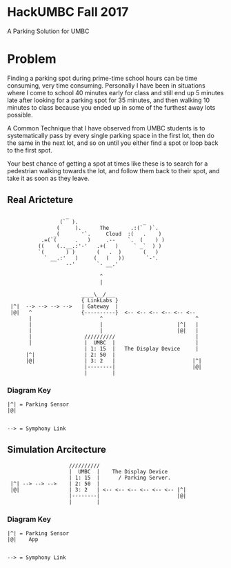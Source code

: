 # HackUMBC Fall 2017
A Parking Solution for UMBC

# Problem
Finding a parking spot during prime-time school hours can be time consuming,
very time consuming. Personally I have been in situations where I come to
school 40 minutes early for class and still end up 5 minutes late after looking
for a parking spot for 35 minutes, and then walking 10 minutes to class because
you ended up in some of the furthest away lots possible.

A Common Technique that I have observed from UMBC students is to systematically
pass by every single parking space in the first lot, then do the same in the
next lot, and so on until you either find a spot or loop back to the first spot.

Your best chance of getting a spot at times like these is to search for a pedestrian
walking towards the lot, and follow them back to their spot, and take it as soon as
they leave.


## Real Aricteture

                       _                                  
                     (`  ).                     _           
                    (     ).      The       .:(`  )`.       
                   _(       '`.     Cloud  :(   .    )      
               .=(`(      .   )     .--    `.  (    ) )      
              ((    (..__.:'-'   .+(   )     ` _`  ) )                 
              `(       ) )       (   .  )       (   ) 
                ` __.:'   )     (   (   ))       `-'.
                       --'       `- __.'

                                  ^
                                  |

                            ____\__/___
                            { LinkLabs }
     |^|  --> --> --> -->   | Gateway  |
     |@|   ^                {----------}  <-- <-- <-- <-- <-- <--
           |                      ^                              ^
           |                      |                        |^|   |
           |                      |                        |@|   |
           |                 //////////                          |
           |                 |  UMBC  |                          |
                             | 1: 15  |   The Display Device     |
          |^|                | 2: 50  |
          |@|                | 3: 2   |                         |^|
                             |--------|                         |@|
                             |        |

### Diagram Key

    |^| = Parking Sensor
    |@|
    
    
    --> = Symphony Link
 

## Simulation Arcitecture

                        //////////                          
                        |  UMBC  |    The Display Device                         
                        | 1: 15  |      / Parking Server.
     |^| --> --> -->    | 2: 50  |
     |@|                | 3: 2   | <-- <-- <-- <-- <-- <-- |^|
                        |--------|                         |@|
                        |        |

### Diagram Key
    |^| = Parking Sensor
    |@|    App
    
    
    --> = Symphony Link
    
